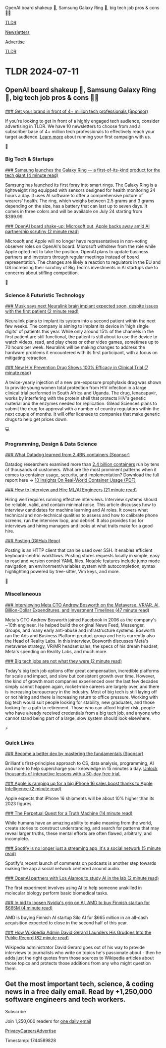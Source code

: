 OpenAI board shakeup 💼, Samsung Galaxy Ring 💍, big tech job pros & cons 👨‍💻

[TLDR](/)

[Newsletters](/newsletters)

[Advertise](https://advertise.tldr.tech/)

[TLDR](/)

# TLDR 2024-07-11

## OpenAI board shakeup 💼, Samsung Galaxy Ring 💍, big tech job pros & cons 👨‍💻

### 

[### Get your brand in front of 4+ million tech professionals (Sponsor)](https://advertise.tldr.tech/?utm_source=tldr&amp;utm_medium=newsletter&amp;utm_campaign=primary07112024)

If you're looking to get in front of a highly engaged tech audience, consider advertising in TLDR. We have 10 newsletters to choose from and a subscriber base of 4+ million tech professionals to effectively reach your target audience. [Learn more](https://advertise.tldr.tech/?utm_source=tldr&utm_medium=newsletter&utm_campaign=primary07112024) about running your first campaign with us.

📱

### Big Tech & Startups

[### Samsung launches the Galaxy Ring — a first-of-its-kind product for the tech giant (4 minute read)](https://www.cnbc.com/2024/07/10/samsung-galaxy-ring-launch-price-specs-feature-availability.html?utm_source=tldrnewsletter)

Samsung has launched its first foray into smart rings. The Galaxy Ring is a lightweight ring equipped with sensors designed for health monitoring 24 hours a day. It uses AI software to offer a comprehensive picture of wearers' health. The ring, which weighs between 2.5 grams and 3 grams depending on the size, has a battery that can last up to seven days. It comes in three colors and will be available on July 24 starting from $399.99.

[### OpenAI board shake-up: Microsoft out, Apple backs away amid AI partnership scrutiny (2 minute read)](https://arstechnica.com/information-technology/2024/07/openai-board-shakeup-microsoft-out-apple-backs-away-amid-ai-partnership-scrutiny/?utm_source=tldrnewsletter)

Microsoft and Apple will no longer have representatives in non-voting observer roles on OpenAI's board. Microsoft withdrew from the role while Apple opted not to take the position. OpenAI plans to update business partners and investors through regular meetings instead of board representation. The changes are likely a reaction to regulators in the EU and US increasing their scrutiny of Big Tech's investments in AI startups due to concerns about stifling competition.

🚀

### Science & Futuristic Technology

[### Musk says next Neuralink brain implant expected soon, despite issues with the first patient (2 minute read)](https://www.cnbc.com/2024/07/10/musk-says-next-neuralink-brain-implant-expected-in-next-week-or-so.html?utm_source=tldrnewsletter)

Neuralink plans to implant its system into a second patient within the next few weeks. The company is aiming to implant its device in 'high single digits' of patients this year. While only around 15% of the channels in the first patient are still functional, the patient is still about to use the device to watch videos, read, and play chess or other video games, sometimes up to 70 hours per week. Neuralink will be making changes to address the hardware problems it encountered with its first participant, with a focus on mitigating retraction.

[### New HIV Prevention Drug Shows 100% Efficacy in Clinical Trial (7 minute read)](https://www.sciencealert.com/new-hiv-prevention-drug-shows-100-efficacy-in-clinical-trial?utm_source=tldrnewsletter)

A twice-yearly injection of a new pre-exposure prophylaxis drug was shown to provide young women total protection from HIV infection in a large clinical trial performed in South Africa and Uganda. The drug, lenacapavir, works by interfering with the protein shell that protects HIV's genetic material and the enzymes needed for replication. Gilead Sciences plans to submit the drug for approval with a number of country regulators within the next couple of months. It will offer licenses to companies that make generic drugs to help get prices down.

💻

### Programming, Design & Data Science

[### What Datadog learned from 2.4BN containers (Sponsor)](https://www.datadoghq.com/resources/container-report-2023/?utm_source=tldrnewsletter&amp;utm_medium=newsletter&amp;utm_campaign=dg-infra-ww-container-report-23-tldr)

Datadog researchers examined more than [2.4 billion containers](https://www.datadoghq.com/resources/container-report-2023/?utm_source=tldrnewsletter&utm_medium=newsletter&utm_campaign=dg-infra-ww-container-report-23-tldr) run by tens of thousands of customers. What are the most prominent patterns when it comes to container usage, security, and implementation? Download the full report here → [10 Insights On Real-World Container Usage (PDF)](https://www.datadoghq.com/resources/container-report-2023/?utm_source=tldrnewsletter&utm_medium=newsletter&utm_campaign=dg-infra-ww-container-report-23-tldr)

[### How to Interview and Hire ML/AI Engineers (21 minute read)](https://eugeneyan.com/writing/how-to-interview/?utm_source=tldrnewsletter)

Hiring well requires running effective interviews. Interview systems should be reliable, valid, and contain minimal noise. This article discusses how to interview candidates for machine learning and AI roles. It covers what technical and non-technical qualities to assess and how to calibrate phone screens, run the interview loop, and debrief. It also provides tips for interviews and hiring managers and looks at what traits make for a good hire.

[### Posting (GitHub Repo)](https://github.com/darrenburns/posting?utm_source=tldrnewsletter)

Posting is an HTTP client that can be used over SSH. It enables efficient keyboard-centric workflows. Posting stores requests locally in simple, easy to read and version control YAML files. Notable features include jump mode navigation, an environment/variables system with autocompletion, syntax highlighting powered by tree-sitter, Vim keys, and more.

🎁

### Miscellaneous

[### Interviewing Meta CTO Andrew Bosworth on the Metaverse, VR/AR, AI, Billion-Dollar Expenditures, and Investment Timelines (47 minute read)](https://www.matthewball.co/all/bozinterview2024?utm_source=tldrnewsletter)

Meta's CTO Andrew Bosworth joined Facebook in 2006 as the company's ~10th engineer. He helped build the original News Feed, Messenger, Groups, and many early anti-abuse and infrastructure systems. Bosworth ran the Ads and Business Platform product group and he is currently also the Head of Reality Labs. In this interview, Bosworth discusses Meta's metaverse strategy, VR/MR headset sales, the specs of his dream headset, Meta's spending on Reality Labs, and much more.

[### Big tech jobs are not what they were (2 minute read)](https://threadreaderapp.com/thread/1811058580704911757.html?utm_source=tldrnewsletter)

Today's big tech job options offer great compensation, incredible platforms for scale and impact, and slow but consistent growth over time. However, the kind of growth most companies experienced over the last few decades simply cannot happen again, rocket-ride careers are largely over, and there is increasing bureaucracy in the industry. Most of big tech is still laying off or not hiring and there is increasing return to office pressure. Working with big tech would suit people looking for stability, new graduates, and those looking for a path to retirement. Those who can afford higher risk, people who have already received credentials from a big tech job, and anyone who cannot stand being part of a large, slow system should look elsewhere.

⚡

### Quick Links

[### Become a better dev by mastering the fundamentals (Sponsor)](https://brilliant.org/tldrtech/)

Brilliant's first-principles approach to CS, data analysis, programming, AI and more to help supercharge your knowledge in 15 minutes a day. [Unlock thousands of interactive lessons with a 30-day free trial.](https://brilliant.org/tldrtech/)

[### Apple is ramping up for a big iPhone 16 sales boost thanks to Apple Intelligence (2 minute read)](https://appleinsider.com/articles/24/07/10/apple-is-ramping-up-for-a-big-iphone-16-sales-boost-thanks-to-apple-intelligence?utm_source=tldrnewsletter)

Apple expects that iPhone 16 shipments will be about 10% higher than its 2023 figures.

[### The Perpetual Quest for a Truth Machine (14 minute read)](https://nautil.us/the-perpetual-quest-for-a-truth-machine-702659/?utm_source=tldrnewsletter)

While humans have an amazing ability to make meaning from the world, create stories to construct understanding, and search for patterns that may reveal larger truths, these mental efforts are often flawed, arbitrary, and incomplete.

[### Spotify is no longer just a streaming app, it's a social network (5 minute read)](https://techcrunch.com/2024/07/10/spotify-is-no-longer-just-a-streaming-app-its-a-social-network/?utm_source=tldrnewsletter)

Spotify's recent launch of comments on podcasts is another step towards making the app a social network centered around audio.

[### OpenAI partners with Los Alamos to study AI in the lab (2 minute read)](https://www.axios.com/2024/07/10/openai-los-alamos-laboratory-ai-test?utm_source=tldrnewsletter)

The first experiment involves using AI to help someone unskilled in molecular biology perform basic biomedical tasks.

[### In bid to loosen Nvidia's grip on AI, AMD to buy Finnish startup for $665M (4 minute read)](https://arstechnica.com/information-technology/2024/07/in-bid-to-loosen-nvidias-grip-on-ai-amd-to-buy-finnish-startup-for-665-million/?utm_source=tldrnewsletter)

AMD is buying Finnish AI startup Silo AI for $665 million in an all-cash acquisition expected to close in the second half of this year.

[### How Wikipedia Admin David Gerard Launders His Grudges Into the Public Record (82 minute read)](https://www.tracingwoodgrains.com/p/reliable-sources-how-wikipedia-admin?utm_source=tldrnewsletter)

Wikipedia administrator David Gerard goes out of his way to provide interviews to journalists who write on topics he's passionate about - then he adds just the right quotes from those sources to Wikipedia articles about those topics and protects those additions from any who might question them.

## Get the most important tech, science, & coding news in a free daily email. Read by +1,250,000 software engineers and tech workers.

Subscribe

Join 1,250,000 readers for [one daily email](/api/latest/tech)

[Privacy](/privacy)[Careers](https://jobs.ashbyhq.com/tldr.tech)[Advertise](/tech/advertise)

Timestamp: 1744589828